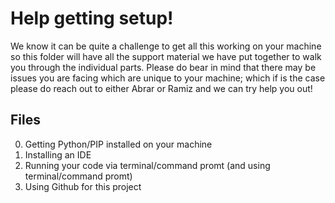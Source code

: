 # Help getting setup!

We know it can be quite a challenge to get all this working on your machine so this folder will have all the support material we have put together to walk you through the individual parts. Please do bear in mind that there may be issues you are facing which are unique to your machine; which if is the case please do reach out to either Abrar or Ramiz and we can try help you out! 


## Files
0. Getting Python/PIP installed on your machine
0. Installing an IDE
0. Running your code via terminal/command promt (and using terminal/command promt)
0. Using Github for this project